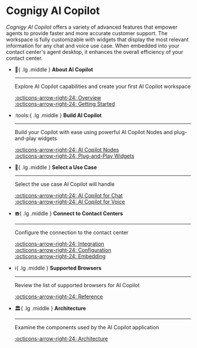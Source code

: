 # Cognigy AI Copilot

_Cognigy AI Copilot_ offers a variety of advanced features that empower agents to provide faster and more accurate customer support. The workspace is fully customizable with widgets that display the most relevant information for any chat and voice use case. When embedded into your contact center's agent desktop, it enhances the overall efficiency of your contact center.


<div class="grid cards" markdown>

-   :wave:{ .lg .middle } __About AI Copilot__

    ---

    Explore AI Copilot capabilities and create your first AI Copilot workspace

    [:octicons-arrow-right-24: Overview](overview.md)<br>
    [:octicons-arrow-right-24: Getting Started](getting-started.md)

-   :tools:{ .lg .middle } __Build AI Copilot__

    ---

    Build your Copilot with ease using powerful AI Copilot Nodes and plug-and-play
    widgets

    [:octicons-arrow-right-24: AI Copilot Nodes](../ai/build/node-reference/ai-copilot/overview.md)<br>
    [:octicons-arrow-right-24: Plug-and-Play Widgets](./plug-and-play-widgets.md)

-   :briefcase:{ .lg .middle } __Select a Use Case__

    ---

    Select the use case AI Copilot will handle

    [:octicons-arrow-right-24: AI Copilot for Chat](chat.md)<br>
    [:octicons-arrow-right-24: AI Copilot for Voice](voice/voice-overview.md)

-   :telephone:{ .lg .middle } __Connect to Contact Centers__

    ---

    Configure the connection to the contact center    

    [:octicons-arrow-right-24: Integration](contact-center-integration.md)<br>
    [:octicons-arrow-right-24: Configuration](configuration.md)<br>
    [:octicons-arrow-right-24: Embedding](embedding.md)

-   :information_source:{ .lg .middle } __Supported Browsers__

    ---

    Review the list of supported browsers for AI Copilot

    [:octicons-arrow-right-24: Reference](installation/browser-requirements.md)

-   :classical_building:{ .lg .middle } __Architecture__

    ---

    Examine the components used by the AI Copilot application

    [:octicons-arrow-right-24: Architecture](architecture.md)

</div>